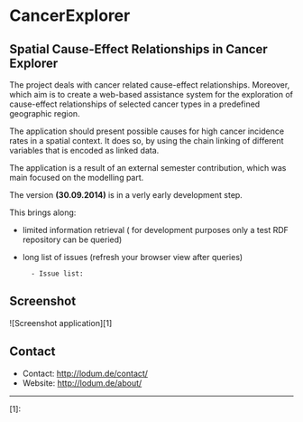 # CancerExplorer


## Spatial Cause-Effect Relationships in Cancer Explorer

The project deals with cancer related cause-effect relationships. Moreover, which aim is to create a
web-based assistance system for the exploration of cause-effect relationships of selected cancer
types in a predefined geographic region.

The application should present possible causes for high cancer incidence rates in a spatial context. It does so, by
using the chain linking of different variables that is encoded as linked data.

The application is a result of an external semester contribution, which was main focused on the modelling part.  

The version **(30.09.2014)** is in a verly early development step.

This brings along:

- limited information retrieval ( for development purposes only a test RDF repository can be queried) 
- long list of issues (refresh your browser view after queries)

		- Issue list:




## Screenshot
![Screenshot application][1]



## Contact
- Contact: http://lodum.de/contact/
- Website: http://lodum.de/about/

-----

[1]: 
